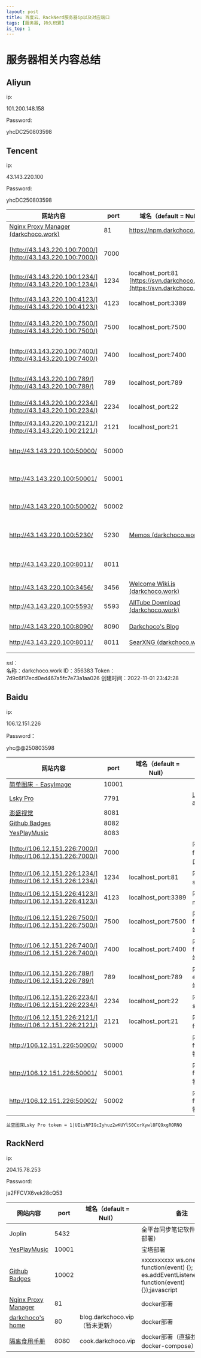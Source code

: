 ```yaml
---
layout: post
title: 百度云、RackNerd服务器ip以及对应端口
tags: [服务器, 持久积累]
is_top: 1
---
```

# 服务器相关内容总结

## Aliyun

ip:

101.200.148.158



Password:

yhcDC250803598

## Tencent

ip:

43.143.220.100



Password:

yhcDC250803598

| 网站内容   | port  | 域名（default = Null） | 备注 |
| -----| -------- | ------ |------------------- |
|[Nginx Proxy Manager (darkchoco.work)](https://npm.darkchoco.work/)|81|https://npm.darkchoco.work/||
| [http://43.143.220.100:7000/](http://43.143.220.100:7000/) | 7000 | |内网穿透frp通讯端口|
| [http://43.143.220.100:1234/](http://43.143.220.100:1234/) | 1234 | localhost_port:81 [https://svn.darkchoco.work](https://svn.darkchoco.work/) |内网穿透svn端口|
| [http://43.143.220.100:4123/](http://43.143.220.100:4123/) | 4123 | localhost_port:3389 |内网穿透mstsc端口|
| [http://43.143.220.100:7500/](http://43.143.220.100:7500/) | 7500 | localhost_port:7500 |内网穿透frp_server端口|
| [http://43.143.220.100:7400/](http://43.143.220.100:7400/) | 7400 | localhost_port:7400 |内网穿透frp_client端口|
| [http://43.143.220.100:789/](http://43.143.220.100:789/) | 789 | localhost_port:789 |内网穿透everything端口|
|[http://43.143.220.100:2234/](http://43.143.220.100:2234/)|2234|localhost_port:22|内网穿透ssh端口|
|[http://43.143.220.100:2121/](http://43.143.220.100:2121/)|2121|localhost_port:21|内网穿透ftp端口|
|http://43.143.220.100:50000/|50000||内网穿透ftp_server特权端口|
|http://43.143.220.100:50001/|50001||内网穿透ftp_server特权端口|
|http://43.143.220.100:50002/|50002||内网穿透ftp_server特权端口|
|http://43.143.220.100:5230/|5230| [Memos (darkchoco.work)](https://memos.darkchoco.work/) |memos碎片化知识整理|
|http://43.143.220.100:8011/|8011||searxng自定义搜索引擎|
|http://43.143.220.100:3456/|3456|[Welcome Wiki.js (darkchoco.work)](https://wiki.darkchoco.work/)|wiki|
|http://43.143.220.100:5593/|5593|[AllTube Download (darkchoco.work)](https://moviedown.darkchoco.work/)|alltube视频下载|
|http://43.143.220.100:8090/|8090|[Darkchoco's Blog](https://blog.darkchoco.work/)|halo个人博客|
|http://43.143.220.100:8011/|8011|[SearXNG (darkchoco.work)](https://search.darkchoco.work/)|搜索引擎|
|||||
|||||




ssl：	
名称：darkchoco.work
ID：356383
Token：7d9c6f17ecd0ed467a5fc7e73a1aa026
创建时间：2022-11-01 23:42:28

## Baidu
ip:

106.12.151.226



Password：

yhc@@250803598

| 网站内容   | port  | 域名（default = Null） | 备注 |
| -----| -------- | ------ |------------------- |
| [简单图床 - EasyImage](http://106.12.151.226:10001/) | 10001 |  |  |
| [Lsky Pro](http://106.12.151.226:7791/) | 7791 |                        | [Lsky Pro admin](http://106.12.151.226:7791/dashboard) |
| [澎盛视觉](http://106.12.151.226:8081/#/) | 8081 |  |    |
| [Github Badges](http://106.12.151.226:8082/#/) | 8082 | | |
| [YesPlayMusic](http://106.12.151.226:8083/) | 8083 | | |
| [http://106.12.151.226:7000/](http://106.12.151.226:7000/) | 7000 | |内网穿透frp通讯端口|
| [http://106.12.151.226:1234/](http://106.12.151.226:1234/) | 1234 | localhost_port:81 |内网穿透svn端口|
| [http://106.12.151.226:4123/](http://106.12.151.226:4123/) | 4123 | localhost_port:3389 |内网穿透mstsc端口|
| [http://106.12.151.226:7500/](http://106.12.151.226:7500/) | 7500 | localhost_port:7500 |内网穿透frp_server端口|
| [http://106.12.151.226:7400/](http://106.12.151.226:7400/) | 7400 | localhost_port:7400 |内网穿透frp_client端口|
| [http://106.12.151.226:789/](http://106.12.151.226:789/) | 789 | localhost_port:789 |内网穿透everything端口|
|[http://106.12.151.226:2234/](http://106.12.151.226:2234/)|2234|localhost_port:22|内网穿透ssh端口|
|[http://106.12.151.226:2121/](http://106.12.151.226:2121/)|2121|localhost_port:21|内网穿透ftp端口|
|http://106.12.151.226:50000/|50000||内网穿透ftp_server特权端口|
|http://106.12.151.226:50001/|50001||内网穿透ftp_server特权端口|
|http://106.12.151.226:50002/|50002||内网穿透ftp_server特权端口|


```
兰空图床Lsky Pro token = 1|UIisNPIGcIyhuz2wKUYlS0CxrXywl8FQ9xgRORNQ
```




## RackNerd
ip:

204.15.78.253



Password: 

ja2FFCVX6vek28cQ53

| 网站内容| port  | 域名（default = Null） | 备注 |
| ------ | ----- | ----- | ------ |
| Joplin  | 5432  |    | 全平台同步笔记软件（docker部署） |
| [YesPlayMusic](http://106.12.151.226:8083/)| 10001 | | 宝塔部署 |
| [Github Badges](http://204.15.78.253:10002/)| 10002 | | xxxxxxxxxx ws.onerror = function(event) {}; es.addEventListener("error", function(event) {});javascript |
| [Nginx Proxy Manager](http://204.15.78.253:81/login) |81| |docker部署 |
| [darkchoco's home](http://204.15.78.253/) | 80 | blog.darkchoco.vip（暂未更新） | docker部署 |
| [隔离食用手册](http://204.15.78.253:8080/) | 8080 | cook.darkchoco.vip | docker部署（直接拉取，无docker-compose） |




